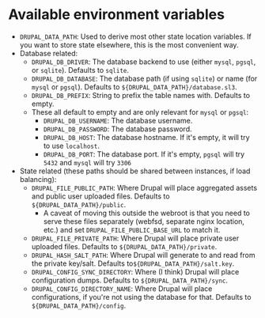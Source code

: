 # Available environment variables

- `DRUPAL_DATA_PATH`: Used to derive most other state location variables. If
    you want to store state elsewhere, this is the most convenient way.
- Database related:
  - `DRUPAL_DB_DRIVER`: The database backend to use (either `mysql`, `pgsql`,
      or `sqlite`). Defaults to `sqlite`.
  - `DRUPAL_DB_DATABASE`: The database path (if using `sqlite`) or name (for
      `mysql` or `pgsql`). Defaults to `${DRUPAL_DATA_PATH}/database.sl3`.
  - `DRUPAL_DB_PREFIX`: String to prefix the table names with. Defaults to empty.
  - These all default to empty and are only relevant for `mysql` or `pgsql`:
    - `DRUPAL_DB_USERNAME`: The database username.
    - `DRUPAL_DB_PASSWORD`: The database password.
    - `DRUPAL_DB_HOST`: The database hostname. If it's empty, it will try to
        use `localhost`.
    - `DRUPAL_DB_PORT`: The database port. If it's empty, `pgsql` will try
        `5432` and `mysql` will try `3306`
- State related (these paths should be shared between instances, if load
    balancing):
  - `DRUPAL_FILE_PUBLIC_PATH`: Where Drupal will place aggregated assets and
      public user uploaded files. Defaults to `${DRUPAL_DATA_PATH}/public`.
    - A caveat of moving this outside the webroot is that you need to serve
        these files separately (webfsd, separate nginx location, etc.) and set
        `DRUPAL_FILE_PUBLIC_BASE_URL` to match it.
  - `DRUPAL_FILE_PRIVATE_PATH`: Where Drupal will place private user uploaded
      files. Defaults to `${DRUPAL_DATA_PATH}/private`.
  - `DRUPAL_HASH_SALT_PATH`: Where Drupal will generate to and read from the
      private key/salt. Defaults to`${DRUPAL_DATA_PATH}/salt.key`.
  - `DRUPAL_CONFIG_SYNC_DIRECTORY`: Where (I think) Drupal will place
      configuration dumps. Defaults to `${DRUPAL_DATA_PATH}/sync`.
  - `DRUPAL_CONFIG_DIRECTORY_NAME`: Where Drupal will place configurations, if
      you're not using the database for that. Defaults to
      `${DRUPAL_DATA_PATH}/config`.
